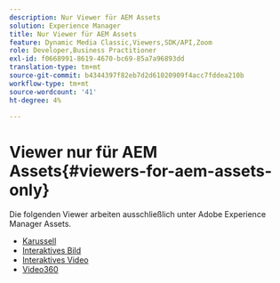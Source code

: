 ```yaml
---
description: Nur Viewer für AEM Assets
solution: Experience Manager
title: Nur Viewer für AEM Assets
feature: Dynamic Media Classic,Viewers,SDK/API,Zoom
role: Developer,Business Practitioner
exl-id: f0668991-8619-4670-bc69-85a7a96893dd
translation-type: tm+mt
source-git-commit: b4344397f82eb7d2d61020909f4acc7fddea210b
workflow-type: tm+mt
source-wordcount: '41'
ht-degree: 4%

---
```


# Viewer nur für AEM Assets{#viewers-for-aem-assets-only}

Die folgenden Viewer arbeiten ausschließlich unter Adobe Experience Manager Assets.

* [Karussell](c-html5-aem-carousel/c-html5-aem-carousel.md)
* [Interaktives Bild](c-html5-aem-interactive-images/c-html5-aem-interactive-images.md)
* [Interaktives Video](c-html5-aem-int-video/c-html5-aem-int-video.md)
* [Video360](c-html5-aem-video360/c-html5-aem-video360.md)
